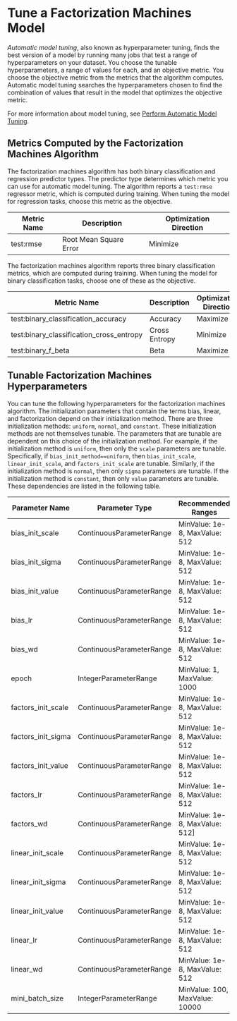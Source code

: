 # Tune a Factorization Machines Model<a name="fm-tuning"></a>

*Automatic model tuning*, also known as hyperparameter tuning, finds the best version of a model by running many jobs that test a range of hyperparameters on your dataset\. You choose the tunable hyperparameters, a range of values for each, and an objective metric\. You choose the objective metric from the metrics that the algorithm computes\. Automatic model tuning searches the hyperparameters chosen to find the combination of values that result in the model that optimizes the objective metric\.

For more information about model tuning, see [Perform Automatic Model Tuning](automatic-model-tuning.md)\.

## Metrics Computed by the Factorization Machines Algorithm<a name="fm-metrics"></a>

The factorization machines algorithm has both binary classification and regression predictor types\. The predictor type determines which metric you can use for automatic model tuning\. The algorithm reports a `test:rmse` regressor metric, which is computed during training\. When tuning the model for regression tasks, choose this metric as the objective\.


| Metric Name | Description | Optimization Direction | 
| --- | --- | --- | 
| test:rmse | Root Mean Square Error | Minimize | 

The factorization machines algorithm reports three binary classification metrics, which are computed during training\. When tuning the model for binary classification tasks, choose one of these as the objective\.


| Metric Name | Description | Optimization Direction | 
| --- | --- | --- | 
| test:binary\_classification\_accuracy | Accuracy | Maximize | 
| test:binary\_classification\_cross\_entropy | Cross Entropy | Minimize | 
| test:binary\_f\_beta | Beta | Maximize | 

## Tunable Factorization Machines Hyperparameters<a name="fm-tunable-hyperparameters"></a>

You can tune the following hyperparameters for the factorization machines algorithm\. The initialization parameters that contain the terms bias, linear, and factorization depend on their initialization method\. There are three initialization methods: `uniform`, `normal`, and `constant`\. These initialization methods are not themselves tunable\. The parameters that are tunable are dependent on this choice of the initialization method\. For example, if the initialization method is `uniform`, then only the `scale` parameters are tunable\. Specifically, if `bias_init_method==uniform`, then `bias_init_scale`, `linear_init_scale`, and `factors_init_scale` are tunable\. Similarly, if the initialization method is `normal`, then only `sigma` parameters are tunable\. If the initialization method is `constant`, then only `value` parameters are tunable\. These dependencies are listed in the following table\. 


| Parameter Name | Parameter Type | Recommended Ranges | Dependency | 
| --- | --- | --- | --- | 
| bias\_init\_scale | ContinuousParameterRange | MinValue: 1e\-8, MaxValue: 512 | bias\_init\_method==uniform | 
| bias\_init\_sigma | ContinuousParameterRange | MinValue: 1e\-8, MaxValue: 512 | bias\_init\_method==normal | 
| bias\_init\_value | ContinuousParameterRange | MinValue: 1e\-8, MaxValue: 512 | bias\_init\_method==constant | 
| bias\_lr | ContinuousParameterRange | MinValue: 1e\-8, MaxValue: 512 | None | 
| bias\_wd | ContinuousParameterRange | MinValue: 1e\-8, MaxValue: 512 | None | 
| epoch | IntegerParameterRange | MinValue: 1, MaxValue: 1000 | None | 
| factors\_init\_scale | ContinuousParameterRange | MinValue: 1e\-8, MaxValue: 512 | bias\_init\_method==uniform | 
| factors\_init\_sigma | ContinuousParameterRange | MinValue: 1e\-8, MaxValue: 512 | bias\_init\_method==normal | 
| factors\_init\_value | ContinuousParameterRange | MinValue: 1e\-8, MaxValue: 512 | bias\_init\_method==constant | 
| factors\_lr | ContinuousParameterRange | MinValue: 1e\-8, MaxValue: 512 | None | 
| factors\_wd | ContinuousParameterRange | MinValue: 1e\-8, MaxValue: 512\] | None | 
| linear\_init\_scale | ContinuousParameterRange | MinValue: 1e\-8, MaxValue: 512 | bias\_init\_method==uniform | 
| linear\_init\_sigma | ContinuousParameterRange | MinValue: 1e\-8, MaxValue: 512 | bias\_init\_method==normal | 
| linear\_init\_value | ContinuousParameterRange | MinValue: 1e\-8, MaxValue: 512 | bias\_init\_method==constant | 
| linear\_lr | ContinuousParameterRange | MinValue: 1e\-8, MaxValue: 512 | None | 
| linear\_wd | ContinuousParameterRange | MinValue: 1e\-8, MaxValue: 512 | None | 
| mini\_batch\_size | IntegerParameterRange | MinValue: 100, MaxValue: 10000 | None | 